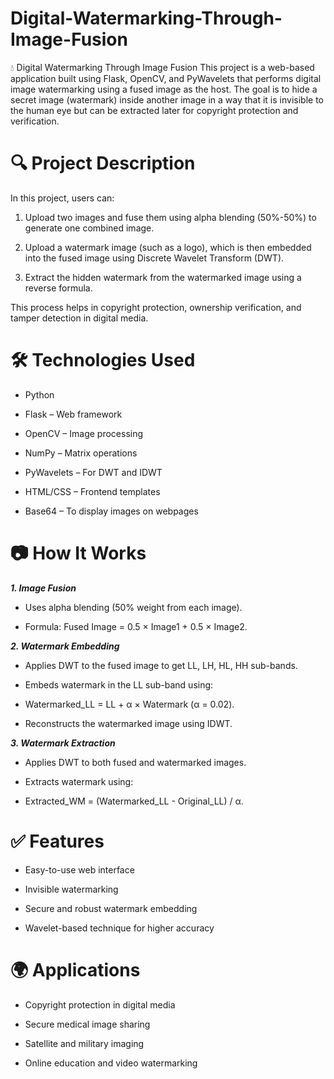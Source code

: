 # Digital-Watermarking-Through-Image-Fusion
💧 Digital Watermarking Through Image Fusion
This project is a web-based application built using Flask, OpenCV, and PyWavelets that performs digital image watermarking using a fused image as the host. The goal is to hide a secret image (watermark) inside another image in a way that it is invisible to the human eye but can be extracted later for copyright protection and verification.

# 🔍 Project Description
In this project, users can:

1. Upload two images and fuse them using alpha blending (50%-50%) to generate one combined image.

2. Upload a watermark image (such as a logo), which is then embedded into the fused image using Discrete Wavelet Transform (DWT).

3. Extract the hidden watermark from the watermarked image using a reverse formula.

This process helps in copyright protection, ownership verification, and tamper detection in digital media.

# 🛠️ Technologies Used
* Python

* Flask – Web framework

* OpenCV – Image processing

* NumPy – Matrix operations

* PyWavelets – For DWT and IDWT

* HTML/CSS – Frontend templates

* Base64 – To display images on webpages

# 📷 How It Works
***1. Image Fusion***

* Uses alpha blending (50% weight from each image).

* Formula: Fused Image = 0.5 × Image1 + 0.5 × Image2.

***2. Watermark Embedding***

* Applies DWT to the fused image to get LL, LH, HL, HH sub-bands.

* Embeds watermark in the LL sub-band using:
* Watermarked_LL = LL + α × Watermark (α = 0.02).

* Reconstructs the watermarked image using IDWT.

***3. Watermark Extraction***

* Applies DWT to both fused and watermarked images.

* Extracts watermark using:
* Extracted_WM = (Watermarked_LL - Original_LL) / α.

# ✅ Features
* Easy-to-use web interface

* Invisible watermarking

* Secure and robust watermark embedding

* Wavelet-based technique for higher accuracy


# 🌍 Applications
* Copyright protection in digital media

* Secure medical image sharing

* Satellite and military imaging

* Online education and video watermarking


